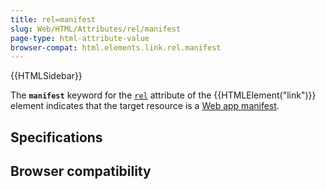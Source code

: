 ```yaml
---
title: rel=manifest
slug: Web/HTML/Attributes/rel/manifest
page-type: html-attribute-value
browser-compat: html.elements.link.rel.manifest
---
```


{{HTMLSidebar}}

The **`manifest`** keyword for the [`rel`](/Web/HTML/Element/link#rel) attribute of the {{HTMLElement("link")}} element indicates that the target resource is a [Web app manifest](/Web/Manifest).

## Specifications



## Browser compatibility


